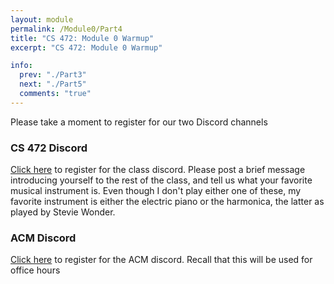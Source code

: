 ```yaml
---
layout: module
permalink: /Module0/Part4
title: "CS 472: Module 0 Warmup"
excerpt: "CS 472: Module 0 Warmup"

info:
  prev: "./Part3"
  next: "./Part5"
  comments: "true"
---
```

<p>
Please take a moment to register for our two Discord channels
</p>

<h3>CS 472 Discord</h3>
<p>
<a href = "https://discord.gg/bAhdvjcckX">Click here</a> to register for the class discord.  Please post a brief message introducing yourself to the rest of the class, and tell us what your favorite musical instrument is.  Even though I don't play either one of these, my favorite instrument is either the electric piano or the harmonica, the latter as played by Stevie Wonder.
</p>

<h3>ACM Discord</h3>
<p>
<a href = "https://discord.gg/Nzz6BDGC4f">Click here</a> to register for the ACM discord.  Recall that this will be used for office hours
</p>